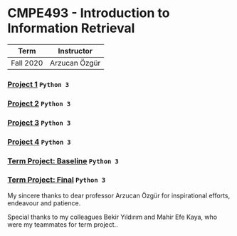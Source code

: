 # CMPE493 - Introduction to Information Retrieval
| Term | Instructor |
| --- | --- |
| Fall 2020  | Arzucan Özgür |

### [Project 1](/CMPE493/Project1) `Python 3`
### [Project 2](/CMPE493/Project2) `Python 3`
### [Project 3](/CMPE493/Project3) `Python 3`
### [Project 4](/CMPE493/Project4) `Python 3`
### [Term Project: Baseline](https://github.com/barandenizkorkmaz/bogazici-university-undergraduate-projects/tree/master/CMPE493/Term%20Project/Baseline) `Python 3`
### [Term Project: Final](https://github.com/barandenizkorkmaz/bogazici-university-undergraduate-projects/tree/master/CMPE493/Term%20Project/Final) `Python 3`

My sincere thanks to dear professor Arzucan Özgür for inspirational efforts, endeavour and patience.

Special thanks to my colleagues Bekir Yıldırım and Mahir Efe Kaya, who were my teammates for term project..
